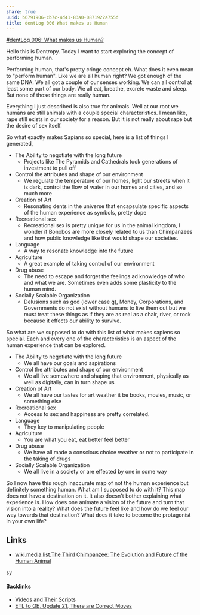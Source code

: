 ```yaml
---
share: true
uuid: b6791906-cb7c-4d41-83a0-0871922a755d
title: dentLog 006 What makes us Human
---
```

[#dentLog 006: What makes us Human?](https://odysee.com/@dentropicPortal:1/dentLog006:7)

Hello this is Dentropy. Today I want to start exploring the concept of performing human.

Performing human, that's pretty cringe concept eh. What does it even mean to "perform human". Like we are all human right? We got enough of the same DNA. We all got a couple of our senses working. We can all control at least some part of our body. We all eat, breathe, excrete waste and sleep. But none of those things are really human.

Everything I just described is also true for animals. Well at our root we humans are still animals with a couple special characteristics. I mean like, rape still exists in our society for a reason. But it is not really about rape but the desire of sex itself.

So what exactly makes Sapians so special, here is a list of things I generated,

* The Ability to negotiate with the long future
  * Projects like The Pyramids and Cathedrals took generations of investment to pull off
* Control the attributes and shape of our environment
  * We regulate the temperature of our homes, light our streets when it is dark, control the flow of water in our homes and cities, and so much more
* Creation of Art
  * Resonating dents in the universe that encapsulate specific aspects of the human experience as symbols, pretty dope
* Recreational sex
  * Recreational sex is pretty unique for us in the animal kingdom, I wonder if Bonobos are more closely related to us than Chimpanzees and how public knowledge like that would shape our societies.
* Language
  * A way to resonate knowledge into the future
* Agriculture
  * A great example of taking control of our environment
* Drug abuse
  * The need to escape and forget the feelings ad knowledge of who and what we are. Sometimes even adds some plasticity to the human mind.
* Socially Scalable Organization
  * Delusions such as god (lower case g), Money, Corporations, and Governments do not exist without humans to live them out but we must treat these things as if they are as real as a chair, river, or rock because it effects our ability to survive.

So what are we supposed to do with this list of what makes sapiens so special. Each and every one of the characteristics is an aspect of the human experience that can be explored.

* The Ability to negotiate with the long future
  * We all have our goals and aspirations
* Control the attributes and shape of our environment
  * We all live somewhere and shaping that environment, physically as well as digitally, can in turn shape us
* Creation of Art
  * We all have our tastes for art weather it be books, movies, music, or something else
* Recreational sex
  * Access to sex and happiness are pretty correlated.
* Language
  * They key to manipulating people
* Agriculture
  * You are what you eat, eat better feel better
* Drug abuse
  * We have all made a conscious choice weather or not to participate in the taking of drugs
* Socially Scalable Organization
  * We all live in a society or are effected by one in some way

So I now have this rough inaccurate map of not the human experience but definitely something human. What am I supposed to do with it? This map does not have a destination on it. It also doesn't bother explaining what experience is. How does one animate a vision of the future and turn that vision into a reality? What does the future feel like and how do we feel our way towards that destination? What does it take to become the protagonist in your own life?

## Links

* [wiki.media.list.The Third Chimpanzee: The Evolution and Future of the Human Animal](/1e461689-7fb6-4ef7-afcf-2fd3ee1b206f)

<!--

Name: 

dentLog006

Title:

#dentLog 006: What makes us Human?

Description:

#dentLog 006:  What makes us Human?
https://wiki.ddaemon.org/notes/eyI3i5H6Qw2HyOu9nXlVJ.html

Background Photo:

https://www.quora.com/Are-there-too-many-missing-links-from-pure-ape-skulls-to-pure-human-skulls-to-make-the-assertion-that-humans-100-come-from-apes

Tags:

Philosophy SelfHelp Cringe Anthropology Sociology
-->


sy

#### Backlinks

* [Videos and Their Scripts](/b6611f4f-b019-4676-902e-8ea82840d740)
* [ETL to QE, Update 21, There are Correct Moves](/d6c6d932-5842-4fbc-a67d-1759c2c2bb02)